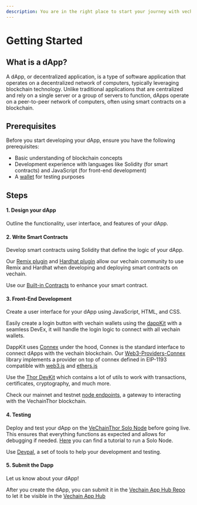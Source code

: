 ```yaml
---
description: You are in the right place to start your journey with vechain dApps
---
```


# Getting Started

## What is a dApp?

A dApp, or decentralized application, is a type of software application that operates on a decentralized network of computers, typically leveraging blockchain technology. Unlike traditional applications that are centralized and rely on a single server or a group of servers to function, dApps operate on a peer-to-peer network of computers, often using smart contracts on a blockchain.

## Prerequisites

Before you start developing your dApp, ensure you have the following prerequisites:

* Basic understanding of blockchain concepts
* Development experience with languages like Solidity (for smart contracts) and JavaScript (for front-end development)
* A [wallet](../core-concepts/wallets/) for testing purposes

## Steps

#### 1. Design your dApp

Outline the functionality, user interface, and features of your dApp.

#### 2. **Write Smart Contracts**

Develop smart contracts using Solidity that define the logic of your dApp.

Our [Remix plugin](frameworks-and-ides/vechain-and-remix/) and [Hardhat plugin](frameworks-and-ides/hardhat-and-vechain/) allow our vechain community to use Remix and Hardhat when developing and deploying smart contracts on vechain.

Use our [Built-in Contracts](built-in-contracts.md) to enhance your smart contract.

#### 3. **Front-End Development**

Create a user interface for your dApp using JavaScript, HTML, and CSS.

Easily create a login button with vechain wallets using the [dappKit](sdks-and-providers/dapp-kit/dapp-kit-1/) with a seamless DevEx, it will handle the login logic to connect with all vechain wallets.

DappKit uses [Connex](sdks-and-providers/connex/) under the hood, Connex is the standard interface to connect dApps with the vechain blockchain. Our [Web3-Providers-Connex](sdks-and-providers/web3-providers-connex/) library implements a provider on top of connex defined in EIP-1193 compatible with [web3.js](https://github.com/ChainSafe/web3.js) and [ethers.js](https://github.com/ethers-io/ethers.js)

Use the [Thor DevKit](sdks-and-providers/thor-devkit/) which contains a lot of utils to work with transactions, certificates, cryptography, and much more.

Check our mainnet and testnet [node endpoints](nodes.md), a gateway to interacting with the VechainThor blockchain.

#### 4. **Testing**

Deploy and test your dApp on the [VeChainThor Solo Node](../core-concepts/networks/thor-solo-node.md) before going live. This ensures that everything functions as expected and allows for debugging if needed. [Here](../core-concepts/networks/thor-solo-node.md) you can find a tutorial to run a Solo Node.

Use [Devpal](sdks-and-providers/devpal.md), a set of tools to help your development and testing.

#### 5. **Submit the Dapp**

Let us know about your dApp!

After you create the dApp, you can submit it in the [Vechain App Hub Repo](https://github.com/vechain/app-hub#vechain-app-hub---submit-form) to let it be visible in the [Vechain App Hub](https://apps.vechain.org/#all)
